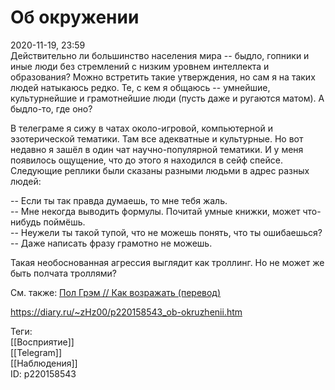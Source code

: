 Об окружении
=============

   
 2020-11-19, 23:59   
  Действительно ли большинство населения мира -- быдло, гопники и иные люди без стремлений с низким уровнем интеллекта и образования? Можно встретить такие утверждения, но сам я на таких людей натыкаюсь редко. Те, с кем я общаюсь -- умнейшие, культурнейшие и грамотнейшие люди (пусть даже и ругаются матом). А быдло-то, где оно?   
   
 В телеграме я сижу в чатах около-игровой, компьютерной и эзотерической тематики. Там все адекватные и культурные. Но вот недавно я зашёл в один чат научно-популярной тематики. И у меня появилось ощущение, что до этого я находился в сейф спейсе. Следующие реплики были сказаны разными людьми в адрес разных людей:   
   
 -- Если ты так правда думаешь, то мне тебя жаль.   
 -- Мне некогда выводить формулы. Почитай умные книжки, может что-нибудь поймёшь.   
 -- Неужели ты такой тупой, что не можешь понять, что ты ошибаешься?   
 -- Даже написать фразу грамотно не можешь.   
   
 Такая необоснованная агрессия выглядит как троллинг. Но не может же быть полчата троллями?   
   
 См. также:  [Пол Грэм // Как возражать (перевод)](https://gapak.net/paul-graham/)    
    
 <https://diary.ru/~zHz00/p220158543_ob-okruzhenii.htm>   
   
 Теги:   
 [[Восприятие]]   
 [[Telegram]]   
 [[Наблюдения]]   
 ID: p220158543